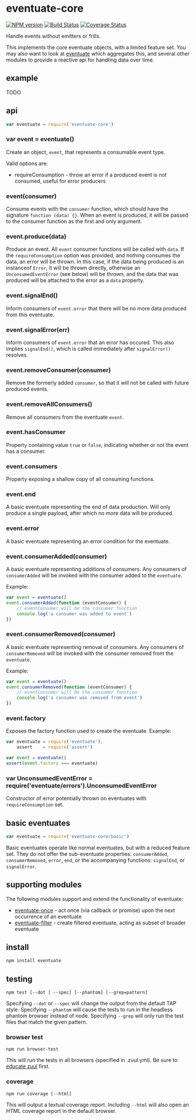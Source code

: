 # eventuate-core

[![NPM version](https://badge.fury.io/js/eventuate-core.png)](http://badge.fury.io/js/eventuate-core)
[![Build Status](https://travis-ci.org/jasonpincin/eventuate-core.svg?branch=master)](https://travis-ci.org/jasonpincin/eventuate-core)
[![Coverage Status](https://coveralls.io/repos/jasonpincin/eventuate-core/badge.png?branch=master)](https://coveralls.io/r/jasonpincin/eventuate-core?branch=master)

Handle events without emitters or frills. 

This implements the core eventuate objects, with a limited feature set. You may also want to look at [eventuate](https://github.com/jasonpincin/eventuate) which aggregates this, and several other modules to provide a reactive api for handling data over time.


## example

TODO

## api

```javascript
var eventuate = require('eventuate-core')
```

### var event = eventuate()

Create an object, `event`, that represents a consumable event type.

Valid options are:

* requireConsumption - throw an error if a produced event is not consumed, useful for error producers

### event(consumer)

Consume events with the `consumer` function, which should have the signature `function (data) {}`. When an event is produced, it will be passed to the consumer function as the first and only argument. 

### event.produce(data)

Produce an event. All `event` consumer functions will be called with `data`. If the `requireConsumption` option was provided, and nothing consumes the data, an error will be thrown. In this case, if the data being produced is an instanceof `Error`, it will be thrown directly, otherwise an `UnconsumedEventError` (see below) will be thrown, and the data that was produced will be attached to the error as a `data` property.

### event.signalEnd() 

Inform consumers of `event.error` that there will be no more data produced from this eventuate.

### event.signalError(err) 

Inform consumers of `event.error` that an error has occured. This also implies `signalEnd()`, which is called immediately after `signalError()` resolves.

### event.removeConsumer(consumer)

Remove the formerly added `consumer`, so that it will not be called with future produced events.

### event.removeAllConsumers()

Remove all consumers from the eventuate `event`.

### event.hasConsumer

Property containing value `true` or `false`, indicating whether or not the event has a consumer.

### event.consumers

Property exposing a shallow copy of all consuming functions.

### event.end

A basic eventuate representing the end of data production. Will only produce a single payload, after which no more data will be produced.

### event.error

A basic eventuate representing an error condition for the eventuate.

### event.consumerAdded(consumer)

A basic eventuate representing additions of consumers. Any consumers of `consumerAdded` will be invoked with the consumer added to the `eventuate`.

Example:

```javascript
var event = eventuate()
event.consumerAdded(function (eventConsumer) {
    // eventConsumer will be the consumer function
    console.log('a consumer was added to event')
})
```

### event.consumerRemoved(consumer)

A basic eventuate representing removal of consumers. Any consumers of `consumerRemoved` will be invoked with the consumer removed from the `eventuate`.

Example:

```javascript
var event = eventuate()
event.consumerRemoved(function (eventConsumer) {
    // eventConsumer will be the consumer function
    console.log('a consumer was removed from event')
})
```

### event.factory

Exposes the factory function used to create the eventuate. Example:

```javascript
var eventuate = require('eventuate'),
    assert    = require('assert')

var event = eventuate()
assert(event.factory === eventuate)
```

### var UnconsumedEventError = require('eventuate/errors').UnconsumedEventError

Constructor of error potentially thrown on eventuates with `requireConsumption` set.

## basic eventuates

```javascript
var eventuate = require('eventuate-core/basic')
```

Basic eventuates operate like normal eventuates, but with a reduced feature set. They do not offer the sub-eventuate properties: `consumerAdded`, `consumerRemoved`, `error`, `end`, or the accompanying functions: `signalEnd`, or `signalError`.

## supporting modules

The following modules support and extend the functionality of eventuate:

* [eventuate-once](https://github.com/jasonpincin/eventuate-once) - act once (via callback or promise) upon the next occurrence of an eventuate
* [eventuate-filter](https://github.com/jasonpincin/eventuate-filter) - create filtered eventuate, acting as subset of broader eventuate

## install

```sh
npm install eventuate
```

## testing

`npm test [--dot | --spec] [--phantom] [--grep=pattern]`

Specifying `--dot` or `--spec` will change the output from the default TAP style. 
Specifying `--phantom` will cause the tests to run in the headless phantom browser instead of node.
Specifying `--grep` will only run the test files that match the given pattern.

### browser test

`npm run browser-test`

This will run the tests in all browsers (specified in .zuul.yml). Be sure to [educate zuul](https://github.com/defunctzombie/zuul/wiki/cloud-testing#2-educate-zuul) first.

### coverage

`npm run coverage [--html]`

This will output a textual coverage report. Including `--html` will also open 
an HTML coverage report in the default browser.
